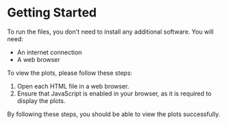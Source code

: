 # Getting Started

To run the files, you don't need to install any additional software. You will need:

* An internet connection
* A web browser

To view the plots, please follow these steps:

1. Open each HTML file in a web browser.
2. Ensure that JavaScript is enabled in your browser, as it is required to display the plots.

By following these steps, you should be able to view the plots successfully.